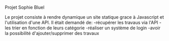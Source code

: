 Projet Sophie Bluel

Le projet consiste à rendre dynamique un site statique grace à Javascript et l'utilisation d'une API.
Il était demandé de:
-récupérer les travaus via l'API
-les trier en fonction de leurs catégorie
-réaliser un système de login
-avoir la possibilité d'ajouter/supprimer des travaux 
